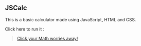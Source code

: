 ## JSCalc

This is a basic calculator made using JavaScript, HTML and CSS.    

Click here to run it :    

> [Click your Math worries away!](http://cors.io/?http://htmlpreview.github.com/?https://github.com/Ap0806/JSCalc/blob/master/calc.html) 

